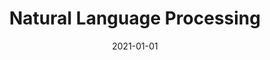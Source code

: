 ---
layout: post
date: 2021-01-01
layout: post
slug: Natural Language Processing
description: in PG Diploma at IIITD
title: Natural Language Processing
# wordpress_id: 188
tags:
- NLP
---